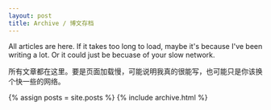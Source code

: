 ```yaml
---
layout: post
title: Archive / 博文存档
---
```


All articles are here. If it takes too long to load, maybe it's because I've
been writing a lot. Or it could just be becuase of your slow network.

所有文章都在这里。要是页面加载慢，可能说明我真的很能写，也可能只是你该换个快一些的网络。

{% assign posts = site.posts %}
{% include archive.html %}
